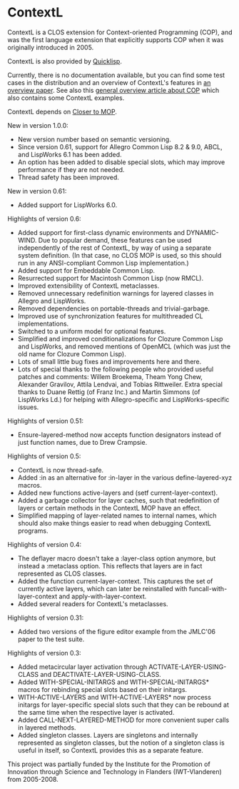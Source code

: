 # ContextL
ContextL is a CLOS extension for Context-oriented Programming (COP), and was the first language extension that explicitly supports COP when it was originally introduced in 2005.

ContextL is also provided by [Quicklisp](https://www.quicklisp.org/).

Currently, there is no documentation available, but you can find some test cases in the distribution and an overview of ContextL's features in [an overview paper](http://www.p-cos.net/documents/contextl-soa.pdf "Context-oriented Programming in ContextL"). See also this [general overview article about COP](http://www.jot.fm/issues/issue_2008_03/article4/ "Context-oriented Programming") which also contains some ContextL examples.

ContextL depends on [Closer to MOP](https://github.com/pcostanza/closer-mop "Closer to MOP").

New in version 1.0.0:
* New version number based on semantic versioning.
* Since version 0.61, support for Allegro Common Lisp 8.2 & 9.0, ABCL, and LispWorks 6.1 has been added.
* An option has been added to disable special slots, which may improve performance if they are not needed.
* Thread safety has been improved.

New in version 0.61:
* Added support for LispWorks 6.0.

Highlights of version 0.6:
* Added support for first-class dynamic environments and DYNAMIC-WIND. Due to popular demand, these features can be used independently of the rest of ContextL, by way of using a separate system definition. (In that case, no CLOS MOP is used, so this should run in any ANSI-compliant Common Lisp implementation.)
* Added support for Embeddable Common Lisp.
* Resurrected support for Macintosh Common Lisp (now RMCL).
* Improved extensibility of ContextL metaclasses.
* Removed unnecessary redefinition warnings for layered classes in Allegro and LispWorks.
* Removed dependencies on portable-threads and trivial-garbage.
* Improved use of synchronization features for multithreaded CL implementations.
* Switched to a uniform model for optional features.
* Simplified and improved conditionalizations for Clozure Common Lisp and LispWorks, and removed mentions of OpenMCL (which was just the old name for Clozure Common Lisp).
* Lots of small little bug fixes and improvements here and there.
* Lots of special thanks to the following people who provided useful patches and comments: Willem Broekema, Theam Yong Chew, Alexander Gravilov, Attila Lendvai, and Tobias Rittweiler. Extra special thanks to Duane Rettig (of Franz Inc.) and Martin Simmons (of LispWorks Ld.) for helping with Allegro-specific and LispWorks-specific issues.

Highlights of version 0.51:
* Ensure-layered-method now accepts function designators instead of just function names, due to Drew Crampsie.

Highlights of version 0.5:
* ContextL is now thread-safe.
* Added :in as an alternative for :in-layer in the various define-layered-xyz macros.
* Added new functions active-layers and (setf current-layer-context).
* Added a garbage collector for layer caches, such that redefinition of layers or certain methods in the ContextL MOP have an effect.
* Simplified mapping of layer-related names to internal names, which should also make things easier to read when debugging ContextL programs.

Highlights of version 0.4:
* The deflayer macro doesn't take a :layer-class option anymore, but instead a :metaclass option. This reflects that layers are in fact represented as CLOS classes.
* Added the function current-layer-context. This captures the set of currently active layers, which can later be reinstalled with funcall-with-layer-context and apply-with-layer-context.
* Added several readers for ContextL's metaclasses.

Highlights of version 0.31:
* Added two versions of the figure editor example from the JMLC'06 paper to the test suite.

Highlights of version 0.3:
* Added metacircular layer activation through ACTIVATE-LAYER-USING-CLASS and DEACTIVATE-LAYER-USING-CLASS.
* Added WITH-SPECIAL-INITARGS and WITH-SPECIAL-INITARGS\* macros for rebinding special slots based on their initargs.
* WITH-ACTIVE-LAYERS and WITH-ACTIVE-LAYERS\* now process initargs for layer-specific special slots such that they can be rebound at the same time when the respective layer is activated.
* Added CALL-NEXT-LAYERED-METHOD for more convenient super calls in layered methods.
* Added singleton classes. Layers are singletons and internally represented as singleton classes, but the notion of a singleton class is useful in itself, so ContextL provides this as a separate feature.

This project was partially funded by the Institute for the Promotion of Innovation through Science and Technology in Flanders (IWT-Vlanderen) from 2005-2008.
